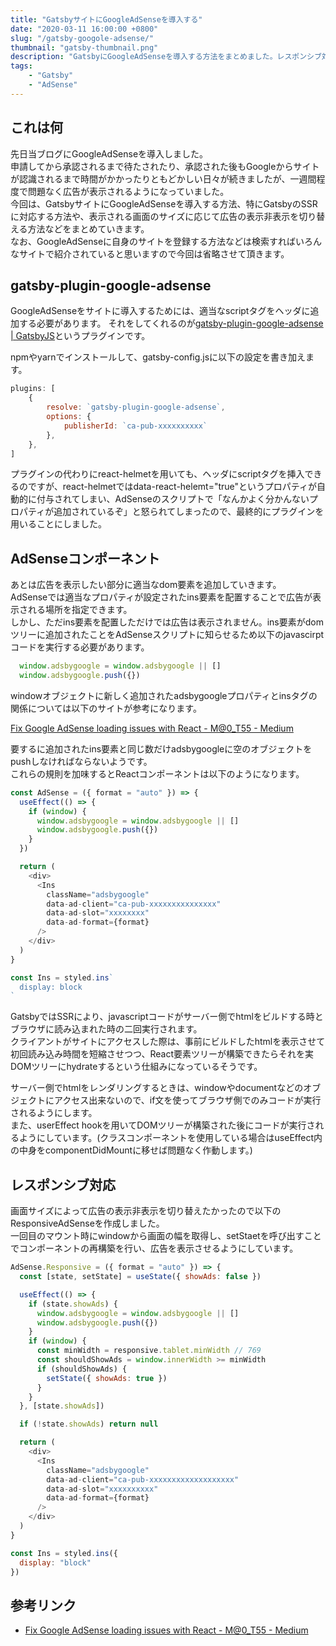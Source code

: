 ```yaml
---
title: "GatsbyサイトにGoogleAdSenseを導入する"
date: "2020-03-11 16:00:00 +0800"
slug: "/gatsby-googole-adsense/"
thumbnail: "gatsby-thumbnail.png"
description: "GatsbyにGoogleAdSenseを導入する方法をまとめました。レスポンシブ対応のために広告の表示非表示を切り替えようとした際、GatsbyのSSR周りで不具合が生じたのでその辺を重点的にまとめています。"
tags:
    - "Gatsby"
    - "AdSense"
---
```


## これは何

先日当ブログにGoogleAdSenseを導入しました。  
申請してから承認されるまで待たされたり、承認された後もGoogleからサイトが認識されるまで時間がかかったりともどかしい日々が続きましたが、一週間程度で問題なく広告が表示されるようになっていました。  
今回は、GatsbyサイトにGoogleAdSenseを導入する方法、特にGatsbyのSSRに対応する方法や、表示される画面のサイズに応じて広告の表示非表示を切り替える方法などをまとめていきます。  
なお、GoogleAdSenseに自身のサイトを登録する方法などは検索すればいろんなサイトで紹介されていると思いますので今回は省略させて頂きます。

## gatsby-plugin-google-adsense

GoogleAdSenseをサイトに導入するためには、適当なscriptタグをヘッダに追加する必要があります。
それをしてくれるのが[gatsby-plugin-google-adsense | GatsbyJS](https://www.gatsbyjs.org/packages/gatsby-plugin-google-adsense/)というプラグインです。

npmやyarnでインストールして、gatsby-config.jsに以下の設定を書き加えます。

```javascript:title=gatsby-config.js
plugins: [
    {
        resolve: `gatsby-plugin-google-adsense`,
        options: {
            publisherId: `ca-pub-xxxxxxxxxx`
        },
    },
]
```

プラグインの代わりにreact-helmetを用いても、ヘッダにscriptタグを挿入できるのですが、react-helmetではdata-react-helemt="true"というプロパティが自動的に付与されてしまい、AdSenseのスクリプトで「なんかよく分かんないプロパティが追加されているぞ」と怒られてしまったので、最終的にプラグインを用いることにしました。

## AdSenseコンポーネント

あとは広告を表示したい部分に適当なdom要素を追加していきます。  
AdSenseでは適当なプロパティが設定されたins要素を配置することで広告が表示される場所を指定できます。  
しかし、ただins要素を配置しただけでは広告は表示されません。ins要素がdomツリーに追加されたことをAdSenseスクリプトに知らせるため以下のjavascirptコードを実行する必要があります。

```javascript
  window.adsbygoogle = window.adsbygoogle || []
  window.adsbygoogle.push({})
```

windowオブジェクトに新しく追加されたadsbygoogleプロパティとinsタグの関係については以下のサイトが参考になります。

[Fix Google AdSense loading issues with React - M@0_T55 - Medium](https://medium.com/@Mao_Tss/fix-google-adsense-loading-issues-with-react-f338cbd61ac4)

要するに追加されたins要素と同じ数だけadsbygoogleに空のオブジェクトをpushしなければならないようです。  
これらの規則を加味するとReactコンポーネントは以下のようになります。

```javascript:title=AdSense.js
const AdSense = ({ format = "auto" }) => {
  useEffect(() => {
    if (window) {
      window.adsbygoogle = window.adsbygoogle || []
      window.adsbygoogle.push({})
    }
  })

  return (
    <div>
      <Ins
        className="adsbygoogle"
        data-ad-client="ca-pub-xxxxxxxxxxxxxxx"
        data-ad-slot="xxxxxxxx"
        data-ad-format={format}
      />
    </div>
  )
}

const Ins = styled.ins`
  display: block
`
```

GatsbyではSSRにより、javascriptコードがサーバー側でhtmlをビルドする時とブラウザに読み込まれた時の二回実行されます。  
クライアントがサイトにアクセスした際は、事前にビルドしたhtmlを表示させて初回読み込み時間を短縮させつつ、React要素ツリーが構築できたらそれを実DOMツリーにhydrateするという仕組みになっているそうです。

サーバー側でhtmlをレンダリングするときは、windowやdocumentなどのオブジェクトにアクセス出来ないので、if文を使ってブラウザ側でのみコードが実行されるようにします。  
また、userEffect hookを用いてDOMツリーが構築された後にコードが実行されるようにしています。(クラスコンポーネントを使用している場合はuseEffect内の中身をcomponentDidMountに移せば問題なく作動します。)


## レスポンシブ対応

画面サイズによって広告の表示非表示を切り替えたかったので以下のResponsiveAdSenseを作成しました。  
一回目のマウント時にwindowから画面の幅を取得し、setStaetを呼び出すことでコンポーネントの再構築を行い、広告を表示させるようにしています。

```javascript:title=AdSense.js
AdSense.Responsive = ({ format = "auto" }) => {
  const [state, setState] = useState({ showAds: false })

  useEffect(() => {
    if (state.showAds) {
      window.adsbygoogle = window.adsbygoogle || []
      window.adsbygoogle.push({})
    }
    if (window) {
      const minWidth = responsive.tablet.minWidth // 769
      const shouldShowAds = window.innerWidth >= minWidth
      if (shouldShowAds) {
        setState({ showAds: true })
      }
    }
  }, [state.showAds])

  if (!state.showAds) return null

  return (
    <div>
      <Ins
        className="adsbygoogle"
        data-ad-client="ca-pub-xxxxxxxxxxxxxxxxxxx"
        data-ad-slot="xxxxxxxxxx"
        data-ad-format={format}
      />
    </div>
  )
}

const Ins = styled.ins({
  display: "block"
})
```

## 参考リンク

- [Fix Google AdSense loading issues with React - M@0_T55 - Medium](https://medium.com/@Mao_Tss/fix-google-adsense-loading-issues-with-react-f338cbd61ac4)